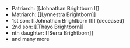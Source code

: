 * Patriarch: [[Johnathan Brightborn I]]
* Matriarch: [[Lynnestra Brightborn]]
* 1st son: [[Johnathan Brightborn II]] (deceased)
* 2nd son: [[Thayo Brightborn]]
* nth daughter: [[Serra Brightborn]]
* and many more

